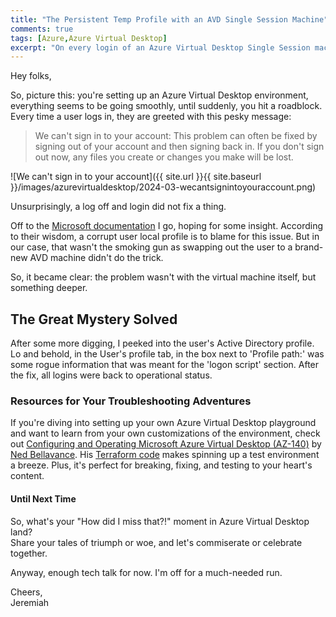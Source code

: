 ```yaml
---
title: "The Persistent Temp Profile with an AVD Single Session Machine"
comments: true
tags: [Azure,Azure Virtual Desktop]
excerpt: "On every login of an Azure Virtual Desktop Single Session machine, the user has a temp profile. What gives?!" 
---
```

Hey folks,  

So, picture this: you're setting up an Azure Virtual Desktop environment, everything seems to be going smoothly, until suddenly, you hit a roadblock. Every time a user logs in, they 
are greeted with this pesky message:  

> We can't sign in to your account: This problem can often be fixed by signing out of your account and then signing back in. If you don't sign out now, any files you create or changes you make will be lost.  

![We can't sign in to your account]({{ site.url }}{{ site.baseurl }}/images/azurevirtualdesktop/2024-03-wecantsignintoyouraccount.png)  

Unsurprisingly, a log off and login did not fix a thing.  

Off to the [Microsoft documentation](https://learn.microsoft.com/en-us/troubleshoot/azure/virtual-machines/troubleshoot-rdp-cannot-sign-into-account#cause) I go, hoping for some insight.
According to their wisdom, a corrupt user local profile is to blame for this issue. But in our case, that wasn't the smoking gun as swapping out the user to a brand-new AVD machine didn't do the trick.  

So, it became clear: the problem wasn't with the virtual machine itself, but something deeper.   

## The Great Mystery Solved  
After some more digging, I peeked into the user's Active Directory profile. Lo and behold, in 
the User's profile tab, in the box next to 'Profile path:' was some rogue information that was meant for the 'logon script' section. 
After the fix, all logins were back to operational status.  

### Resources for Your Troubleshooting Adventures    
If you're diving into setting up your own Azure Virtual Desktop playground and want to 
learn from your own customizations of the environment, check out [Configuring and Operating Microsoft Azure Virtual Desktop (AZ-140)](https://www.pluralsight.com/paths/configuring-and-operating-microsoft-azure-virtual-desktop-az-140-2023) by [Ned Bellavance](https://nedinthecloud.com/). 
His [Terraform code](https://github.com/ned1313/Implement-an-AVD-Infrastructure) makes spinning up a test environment a breeze. Plus, it's perfect for breaking, fixing, and testing to your heart's content.  

#### Until Next Time   
So, what's your "How did I miss that?!" moment in Azure Virtual Desktop land?  
Share your tales of triumph or woe, and let's commiserate or celebrate together.  

Anyway, enough tech talk for now. I'm off for a much-needed run.  

Cheers,  
Jeremiah
